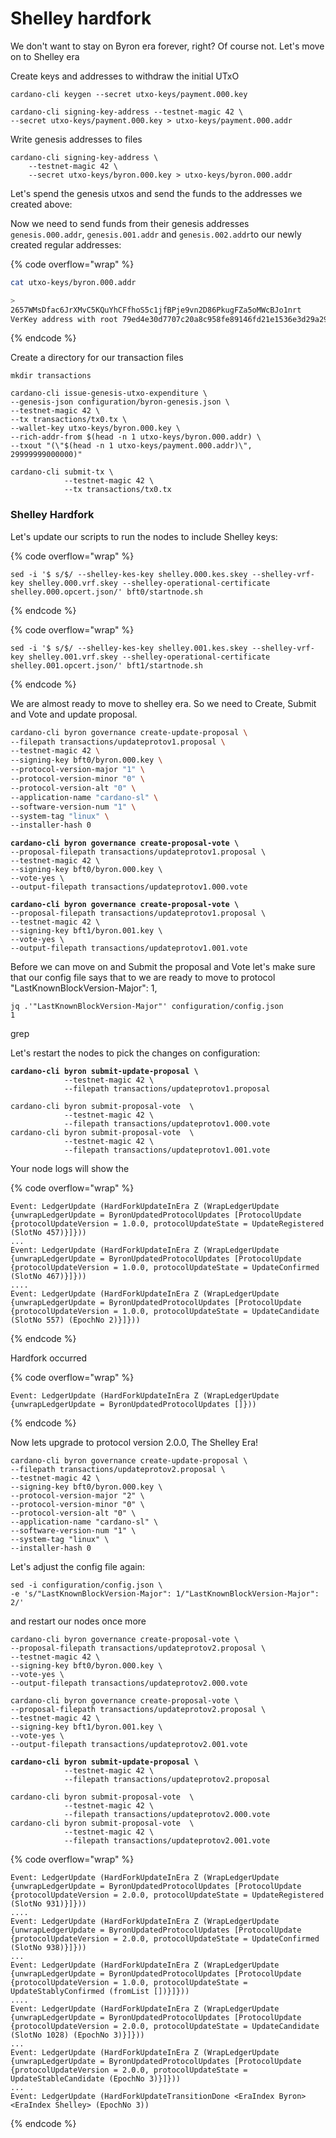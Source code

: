 # Shelley hardfork

We don't want to stay on Byron era forever, right? Of course not. Let's move on to Shelley era

Create keys and addresses to withdraw the initial UTxO

```
cardano-cli keygen --secret utxo-keys/payment.000.key
```

```
cardano-cli signing-key-address --testnet-magic 42 \
--secret utxo-keys/payment.000.key > utxo-keys/payment.000.addr
```

Write genesis addresses to files&#x20;

```
cardano-cli signing-key-address \
    --testnet-magic 42 \
    --secret utxo-keys/byron.000.key > utxo-keys/byron.000.addr
```

Let's spend the genesis utxos and send the funds to the addresses we created above:

Now we need to send funds from their genesis addresses `genesis.000.addr`, `genesis.001.addr` and `genesis.002.addr`to our newly created regular addresses:

{% code overflow="wrap" %}
```bash
cat utxo-keys/byron.000.addr

>
2657WMsDfac6JrXMvC5KQuYhCFfhoS5c1jfBPje9vn2D86PkugFZa5oMWcBJo1nrt
VerKey address with root 79ed4e30d7707c20a8c958fe89146fd21e1536e3d29a29e0131deabf, attributes: AddrAttributes { derivation path: {} }
```
{% endcode %}

Create a directory for our transaction files

```
mkdir transactions
```

```
cardano-cli issue-genesis-utxo-expenditure \
--genesis-json configuration/byron-genesis.json \
--testnet-magic 42 \
--tx transactions/tx0.tx \
--wallet-key utxo-keys/byron.000.key \
--rich-addr-from $(head -n 1 utxo-keys/byron.000.addr) \
--txout "(\"$(head -n 1 utxo-keys/payment.000.addr)\", 29999999000000)"
```

```
cardano-cli submit-tx \
            --testnet-magic 42 \
            --tx transactions/tx0.tx
```

### Shelley Hardfork&#x20;

Let's update our scripts to run the nodes to include Shelley keys:

{% code overflow="wrap" %}
```
sed -i '$ s/$/ --shelley-kes-key shelley.000.kes.skey --shelley-vrf-key shelley.000.vrf.skey --shelley-operational-certificate shelley.000.opcert.json/' bft0/startnode.sh
```
{% endcode %}

{% code overflow="wrap" %}
```
sed -i '$ s/$/ --shelley-kes-key shelley.001.kes.skey --shelley-vrf-key shelley.001.vrf.skey --shelley-operational-certificate shelley.001.opcert.json/' bft1/startnode.sh  
```
{% endcode %}

We are almost ready to move to shelley era. So we need to Create, Submit and Vote and update proposal.&#x20;

```bash
cardano-cli byron governance create-update-proposal \
--filepath transactions/updateprotov1.proposal \
--testnet-magic 42 \
--signing-key bft0/byron.000.key \
--protocol-version-major "1" \
--protocol-version-minor "0" \
--protocol-version-alt "0" \
--application-name "cardano-sl" \
--software-version-num "1" \
--system-tag "linux" \
--installer-hash 0
```

<pre><code><strong>cardano-cli byron governance create-proposal-vote \
</strong>--proposal-filepath transactions/updateprotov1.proposal \
--testnet-magic 42 \
--signing-key bft0/byron.000.key \
--vote-yes \
--output-filepath transactions/updateprotov1.000.vote
</code></pre>

<pre><code><strong>cardano-cli byron governance create-proposal-vote \
</strong>--proposal-filepath transactions/updateprotov1.proposal \
--testnet-magic 42 \
--signing-key bft1/byron.001.key \
--vote-yes \
--output-filepath transactions/updateprotov1.001.vote
</code></pre>

Before we can move on and Submit the proposal and Vote let's make sure that our config file says that to we are ready to move to protocol "LastKnownBlockVersion-Major": 1,

```
jq .'"LastKnownBlockVersion-Major"' configuration/config.json 
1
```

grep&#x20;

Let's restart the nodes to pick the changes on configuration:



<pre><code><strong>cardano-cli byron submit-update-proposal \
</strong>            --testnet-magic 42 \
            --filepath transactions/updateprotov1.proposal
</code></pre>

```
cardano-cli byron submit-proposal-vote  \
            --testnet-magic 42 \
            --filepath transactions/updateprotov1.000.vote
cardano-cli byron submit-proposal-vote  \
            --testnet-magic 42 \
            --filepath transactions/updateprotov1.001.vote
```

Your node logs will show the&#x20;

{% code overflow="wrap" %}
```
Event: LedgerUpdate (HardForkUpdateInEra Z (WrapLedgerUpdate {unwrapLedgerUpdate = ByronUpdatedProtocolUpdates [ProtocolUpdate {protocolUpdateVersion = 1.0.0, protocolUpdateState = UpdateRegistered (SlotNo 457)}]}))
...
Event: LedgerUpdate (HardForkUpdateInEra Z (WrapLedgerUpdate {unwrapLedgerUpdate = ByronUpdatedProtocolUpdates [ProtocolUpdate {protocolUpdateVersion = 1.0.0, protocolUpdateState = UpdateConfirmed (SlotNo 467)}]}))
....
Event: LedgerUpdate (HardForkUpdateInEra Z (WrapLedgerUpdate {unwrapLedgerUpdate = ByronUpdatedProtocolUpdates [ProtocolUpdate {protocolUpdateVersion = 1.0.0, protocolUpdateState = UpdateCandidate (SlotNo 557) (EpochNo 2)}]}))

```
{% endcode %}

Hardfork occurred

{% code overflow="wrap" %}
```
Event: LedgerUpdate (HardForkUpdateInEra Z (WrapLedgerUpdate {unwrapLedgerUpdate = ByronUpdatedProtocolUpdates []}))
```
{% endcode %}

Now lets upgrade to protocol version 2.0.0, The Shelley Era!&#x20;

```
cardano-cli byron governance create-update-proposal \
--filepath transactions/updateprotov2.proposal \
--testnet-magic 42 \
--signing-key bft0/byron.000.key \
--protocol-version-major "2" \
--protocol-version-minor "0" \
--protocol-version-alt "0" \
--application-name "cardano-sl" \
--software-version-num "1" \
--system-tag "linux" \
--installer-hash 0
```

Let's adjust the config file again:

```
sed -i configuration/config.json \
-e 's/"LastKnownBlockVersion-Major": 1/"LastKnownBlockVersion-Major": 2/'
```

and restart our nodes once more

```
cardano-cli byron governance create-proposal-vote \
--proposal-filepath transactions/updateprotov2.proposal \
--testnet-magic 42 \
--signing-key bft0/byron.000.key \
--vote-yes \
--output-filepath transactions/updateprotov2.000.vote
```

```
cardano-cli byron governance create-proposal-vote \
--proposal-filepath transactions/updateprotov2.proposal \
--testnet-magic 42 \
--signing-key bft1/byron.001.key \
--vote-yes \
--output-filepath transactions/updateprotov2.001.vote
```

<pre><code><strong>cardano-cli byron submit-update-proposal \
</strong>            --testnet-magic 42 \
            --filepath transactions/updateprotov2.proposal
</code></pre>

```
cardano-cli byron submit-proposal-vote  \
            --testnet-magic 42 \
            --filepath transactions/updateprotov2.000.vote
cardano-cli byron submit-proposal-vote  \
            --testnet-magic 42 \
            --filepath transactions/updateprotov2.001.vote
```

{% code overflow="wrap" %}
```
Event: LedgerUpdate (HardForkUpdateInEra Z (WrapLedgerUpdate {unwrapLedgerUpdate = ByronUpdatedProtocolUpdates [ProtocolUpdate {protocolUpdateVersion = 2.0.0, protocolUpdateState = UpdateRegistered (SlotNo 931)}]}))
....
Event: LedgerUpdate (HardForkUpdateInEra Z (WrapLedgerUpdate {unwrapLedgerUpdate = ByronUpdatedProtocolUpdates [ProtocolUpdate {protocolUpdateVersion = 2.0.0, protocolUpdateState = UpdateConfirmed (SlotNo 938)}]}))
...
Event: LedgerUpdate (HardForkUpdateInEra Z (WrapLedgerUpdate {unwrapLedgerUpdate = ByronUpdatedProtocolUpdates [ProtocolUpdate {protocolUpdateVersion = 1.0.0, protocolUpdateState = UpdateStablyConfirmed (fromList [])}]}))
....
Event: LedgerUpdate (HardForkUpdateInEra Z (WrapLedgerUpdate {unwrapLedgerUpdate = ByronUpdatedProtocolUpdates [ProtocolUpdate {protocolUpdateVersion = 2.0.0, protocolUpdateState = UpdateCandidate (SlotNo 1028) (EpochNo 3)}]}))
...
Event: LedgerUpdate (HardForkUpdateInEra Z (WrapLedgerUpdate {unwrapLedgerUpdate = ByronUpdatedProtocolUpdates [ProtocolUpdate {protocolUpdateVersion = 2.0.0, protocolUpdateState = UpdateStableCandidate (EpochNo 3)}]}))
...
Event: LedgerUpdate (HardForkUpdateTransitionDone <EraIndex Byron> <EraIndex Shelley> (EpochNo 3))

```
{% endcode %}

